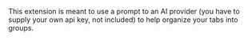 This extension is meant to use a prompt to an AI provider (you have to supply your own api key, not included) to help organize your tabs into groups.